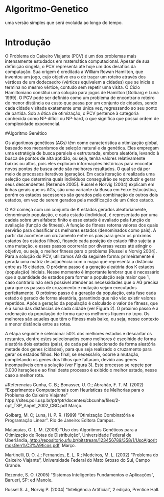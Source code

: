 # Algoritmo-Genetico

uma versão simples que será evoluida ao longo do tempo.

# Introdução
O Problema do Caixeiro Viajante (PCV) é um dos problemas mais intensamente estudados em matemática computacional. Apesar de sua definição singela, o PCV representa até hoje um dos desafios da computação.
Sua origem é creditada a William Rowan Hamilton, que inventou um jogo, cujo objetivo era o de traçar um roteiro através dos vértices de um dodecaedro (vértices equivalem a cidades) que se inicia e termina no mesmo vértice, contudo sem repetir uma visita. O Ciclo Hamiltoniano constitui uma solução para jogos de Hamilton [Golbarg e Luna 1999].
O PCV pode ser definido como um problema de encontrar o roteiro de menor distância ou custo que passa por um conjunto de cidades, sendo cada cidade visitada exatamente uma única vez, regressando ao seu ponto de partida.
Sob a ótica de otimização, o PCV pertence à categoria conhecida como NP-difícil ou NP-hard, o que significa que possui ordem de complexidade exponencial.

#Algoritmo Genético

Os algoritmos genéticos (AGs) têm como característica a otimização global, baseado nos mecanismos de seleção natural e da genética. Eles empregam uma estratégia de busca paralela e estruturada, embora aleatória, levando à busca de pontos de alta aptidão, ou seja, tenha valores relativamente baixos ou altos, pois eles exploram informações históricas para encontar novos pontos de busca onde são melhores resultados. O qual se dá por meio de processos iterativos (geração). Em cada iteração é realizada uma seleção que determina quais indivíduos conseguirão se reproduzir e gerar seus descendentes [Rezende 2005].
Russel e Norvig (2004) explicam em linhas gerais que os AGs, são uma variante da Busca em Feixe Estocástica, porém os estados sucessores são gerados pela combinação de outros dois estados, em vez de serem gerados pela modificação de um único estado.

O AG começa com um conjunto de K estados gerados aleatoriamente, denominado população, e cada estado (indivíduo), é representado por uma cadeia sobre um alfabeto finito e esse estado é avaliado pela função de avaliação (função de fitness). A função de fitness retorna valores dos quais servirão para classificar os melhores estados (denominados como pais). A partir dai acontece um cruzamento entre os pais para gerar os próximos estados (os estados filhos), ficando cada posição do estado filho sujeita a uma mutação, e esses passos ocorrerão por diversas vezes até atingir o objetivo, ou seja, o melhor fitness para o problema [Russel e Norvig 2004].
Para a solução do PCV, utilizamos AG da seguinte forma: primeiramente é gerada uma matriz de adjacência com o mapa que representa a distância entre as 15 cidades. O próximo passo é a geração aleatória dos K estados (população) iniciais. Nesse momento é importante lembrar que é necessário que a quantidade de estados para formar a população seja maior que 1, caso contrário não será possível atender as necessidades que o AG precisa para que os passos de cruzamento e mutação sejam executados perfeitamente. O próximo passo é a geração da população, esta fase cada estado é gerado de forma aleatória, garantindo que não vão existir valores repetidos. Após a geração da população é calculado o valor de fitness, que é a soma das distâncias de cada cidade (ver Figura 2). O próximo passo é a ordenação da população de forma que os melhores fiquem no topo. Os melhores são aqueles que têm o fitness mais baixo, ou seja, nesse contexto a menor distância entre as rotas.

A etapa seguinte é selecionar 50% dos melhores estados e descartar os restantes, dentre estes selecionados como melhores é escolhido de forma aleatória dois estados (pais), de cada pai é selecionado de forma aleatória metade dos genes (cidades), para que seja realizado o cruzamento para gerar os estados filhos. No final, se necessário, ocorre a mutação, completando os genes dos filhos que faltaram, devido aos genes incompatíveis com a solução (ver Figura 3). Este processo se repete por 3.000 iterações e ao final deste processo é exibido o melhor estado, nesse caso a melhor rota.


#Referencias
Cunha, C. B.; Bonasser, U. O.; Abrahão, F. T. M. (2002) “Experimentos Computacionais com Heurísticas de Melhorias para o Problema do Caixeiro Viajante” htpp://sites.poli.usp.br/ptr/ptr/docentes/cbcunha/files/2-opt_TSP_Anpet_2002_CBC.pdf Março.

Golbarg, M. C; Luna, H. P. R. (1999) “Otimização Combinatória e Programação Linear”. Rio de Janeiro: Editora Campus.

Malaquias, G. L. M. (2006) “Uso dos Algoritmos Genéticos para a Otimização de Rotas de Distribuição”, Universidade Federal de Uberlândia,.http://repositorio.ufu.br/bitstream/123456789/358/1/UsoAlgoritmosGen%C3%A9ticos.pdf, Março.

Martinelli, D. O. J.; Fernandes, E. L. R.; Medeiros, M. L. (2002) “Problema do Caixeiro Viajante”, Universidade Federal do Mato Grosso do Sul, Campo Grande.

Rezende, S. O. (2005) “Sistemas Inteligentes Fundamentos e Aplicações”, Barueri, SP: ed Manole.

Russel S. J., Norvig P. (2004) “Inteligência Artificial”, 2 edição, Prentice Hall.
